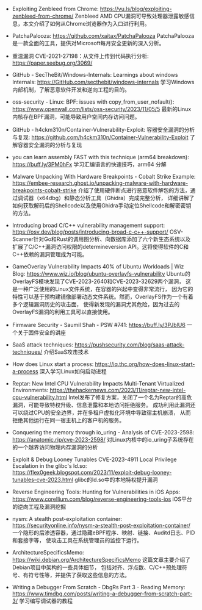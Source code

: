 - Exploiting Zenbleed from Chrome:
https://vu.ls/blog/exploiting-zenbleed-from-chrome/
Zenbleed AMD CPU漏洞可导致处理器泄露敏感信息，本文介绍了如何从Chrome浏览器作为入口进行利用。

- PatchaPalooza:
https://github.com/xaitax/PatchaPalooza
PatchaPalooza是一款全面的工具，提供对Microsoft每月安全更新的深入分析。

- 重温漏洞 CVE-2021-27198：从文件上传到代码执行分析:
https://paper.seebug.org/3069/

- GitHub - SecTheBit/Windows-Internals: Learnings about windows Internals:
https://GitHub.com/secthebit/windows-internals
学习Windows内部机制，了解恶意软件开发和逆向工程的目的。

- oss-security - Linux: BPF: issues with copy_from_user_nofault():
https://www.openwall.com/lists/oss-security/2023/11/05/5
最新的Linux内核存在BPF漏洞，可能导致用户空间内存访问问题。

- GitHub - h4ckm310n/Container-Vulnerability-Exploit: 容器安全漏洞的分析与复现:
https://github.com/h4ckm310n/Container-Vulnerability-Exploit
了解容器安全漏洞的分析与复现

- you can learn assembly FAST with this technique (arm64 breakdown):
https://buff.ly/3PM0hFx
学习汇编语言的快速技巧，arm64 分解

- Malware Unpacking With Hardware Breakpoints - Cobalt Strike Example:
https://embee-research.ghost.io/unpacking-malware-with-hardware-breakpoints-cobalt-strike
介绍了使用硬件断点进行恶意软件解包的方法，通过调试器（x64dbg）和静态分析工具（Ghidra）完成完整分析，
详细讲解了如何获取解码后的Shellcode以及使用Ghidra手动定位Shellcode和解密密钥的方法。

- Introducing broad C/C++ vulnerability management support:
https://osv.dev/blog/posts/introducing-broad-c-c++-support/
OSV-Scanner针对Go和Rust的调用图分析、向数据库添加了六个新生态系统以及
扩展了C/C++漏洞访问权限的determineversion API。这将使得软件的C和C++依赖的漏洞管理成为可能。

- GameOverlay Vulnerability Impacts 40% of Ubuntu Workloads | Wiz Blog:
https://www.wiz.io/blog/ubuntu-overlayfs-vulnerability
Ubuntu的OverlayFS模块发现了CVE-2023-2640和CVE-2023-32629两个漏洞，
这是一种广泛使用的Linux文件系统，在容器的兴起中变得非常流行，
因为它的特性可以基于预构建镜像部署动态文件系统。然而，OverlayFS作为一个有着多个逻辑漏洞历史的攻击面，
使得新发现的漏洞尤其危险，因为过去的OverlayFS漏洞的利用工具可以直接使用。

- Firmware Security - Saumil Shah - PSW #741:
https://buff.ly/3PJblU6
一个关于固件安全的讲座

- SaaS attack techniques:
https://pushsecurity.com/blog/saas-attack-techniques/
介绍SaaS攻击技术

- How does Linux start a process:
https://iq.thc.org/how-does-linux-start-a-process
深入学习Linux如何启动进程

- Reptar: New Intel CPU Vulnerability Impacts Multi-Tenant Virtualized Environments:
https://thehackernews.com/2023/11/reptar-new-intel-cpu-vulnerability.html
Intel发布了修复方案，关闭了一个名为Reptar的高危漏洞，可能导致特权升级、信息泄露和本地访问拒绝服务。
成功利用此漏洞还可以绕过CPU的安全边界，并在多租户虚拟化环境中导致宿主机崩溃，
从而拒绝其他运行在同一宿主机上的客户机的服务。 

- Conquering the memory through io_uring - Analysis of CVE-2023-2598:
https://anatomic.rip/cve-2023-2598/
对Linux内核中的io_uring子系统存在的一个越界访问物理内存漏洞的分析

- Exploit & Debug Looney Tunables CVE-2023-4911 Local Privilege Escalation in the glibc's ld.so:
https://flex0geek.blogspot.com/2023/11/exploit-debug-looney-tunables-cve-2023.html
glibc的ld.so中的本地特权提升漏洞

- Reverse Engineering Tools: Hunting for Vulnerabilities in iOS Apps:
https://www.corellium.com/blog/reverse-engineering-tools-ios
iOS平台的逆向工程及漏洞挖掘 

- nysm: A stealth post-exploitation container:
https://securityonline.info/nysm-a-stealth-post-exploitation-container/
一个隐形的后渗透容器，通过隐藏eBPF程序、映射、链接、Auditd日志、PID和套接字等，
使攻击工具在系统管理员的监控下运行。

- ArchitectureSpecificsMemo:
https://wiki.debian.org/ArchitectureSpecificsMemo
这篇文章主要介绍了Debian项目中架构的一些具体细节，
包括对齐、浮点数、C/C++预处理符号、有符号性等，并提供了获取这些信息的方法。

- Writing a Debugger From Scratch - DbgRs Part 3 - Reading Memory:
https://www.timdbg.com/posts/writing-a-debugger-from-scratch-part-3/
学习编写调试器的教程
